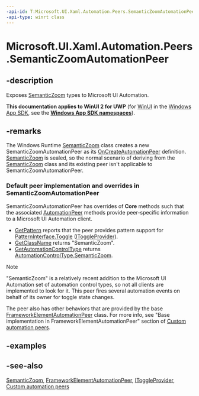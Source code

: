 ```yaml
---
-api-id: T:Microsoft.UI.Xaml.Automation.Peers.SemanticZoomAutomationPeer
-api-type: winrt class
---
```


<!-- Class syntax.
public class SemanticZoomAutomationPeer : Windows.UI.Xaml.Automation.Peers.FrameworkElementAutomationPeer, Windows.UI.Xaml.Automation.Peers.ISemanticZoomAutomationPeer, Windows.UI.Xaml.Automation.Provider.IToggleProvider
-->

# Microsoft.UI.Xaml.Automation.Peers.SemanticZoomAutomationPeer

## -description
Exposes [SemanticZoom](../microsoft.ui.xaml.controls/semanticzoom.md) types to Microsoft UI Automation.

**This documentation applies to WinUI 2 for UWP** (for [WinUI](/windows/apps/winui/winui3/) in the [Windows App SDK](/windows/apps/windows-app-sdk/), see the **[Windows App SDK namespaces](/windows/windows-app-sdk/api/winrt/)**).

## -remarks
The Windows Runtime  [SemanticZoom](../microsoft.ui.xaml.controls/semanticzoom.md) class creates a new SemanticZoomAutomationPeer as its [OnCreateAutomationPeer](../microsoft.ui.xaml/uielement_oncreateautomationpeer_1478162674.md) definition. [SemanticZoom](../microsoft.ui.xaml.controls/semanticzoom.md) is sealed, so the normal scenario of deriving from the [SemanticZoom](../microsoft.ui.xaml.controls/semanticzoom.md) class and its existing peer isn't applicable to SemanticZoomAutomationPeer.

### Default peer implementation and overrides in **SemanticZoomAutomationPeer**

SemanticZoomAutomationPeer has overrides of **Core** methods such that the associated [AutomationPeer](automationpeer.md) methods provide peer-specific information to a Microsoft UI Automation client.

+ [GetPattern](automationpeer_getpattern_1700082720.md) reports that the peer provides pattern support for [PatternInterface.Toggle](patterninterface.md) ([IToggleProvider](../microsoft.ui.xaml.automation.provider/itoggleprovider.md)).
+ [GetClassName](automationpeer_getclassname_614238974.md) returns "SemanticZoom".
+ [GetAutomationControlType](automationpeer_getautomationcontroltype_1156384152.md) returns [AutomationControlType.SemanticZoom](automationcontroltype.md).

> [!NOTE]
> "SemanticZoom" is a relatively recent addition to the Microsoft UI Automation set of automation control types, so not all clients are implemented to look for it.
This peer fires several automation events on behalf of its owner for toggle state changes.

The peer also has other behaviors that are provided by the base [FrameworkElementAutomationPeer](frameworkelementautomationpeer.md) class. For more info, see "Base implementation in FrameworkElementAutomationPeer" section of [Custom automation peers](/windows/uwp/accessibility/custom-automation-peers).

## -examples

## -see-also
[SemanticZoom](../microsoft.ui.xaml.controls/semanticzoom.md), [FrameworkElementAutomationPeer](frameworkelementautomationpeer.md), [IToggleProvider](../microsoft.ui.xaml.automation.provider/itoggleprovider.md), [Custom automation peers](/windows/uwp/accessibility/custom-automation-peers)
